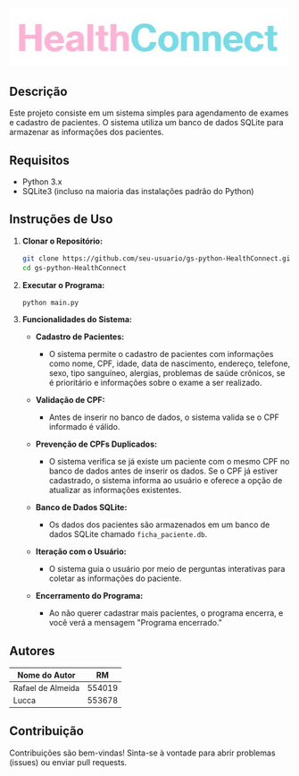 

<img src="imagens/Captura de tela 2023-11-28 153145.jpg" alt="Logo da Minha Aplicação" width="500"/>


## Descrição
Este projeto consiste em um sistema simples para agendamento de exames e cadastro de pacientes. O sistema utiliza um banco de dados SQLite para armazenar as informações dos pacientes.

## Requisitos
- Python 3.x
- SQLite3 (incluso na maioria das instalações padrão do Python)


## Instruções de Uso

1. **Clonar o Repositório:**
    ```bash
    git clone https://github.com/seu-usuario/gs-python-HealthConnect.git
    cd gs-python-HealthConnect
    ```

2. **Executar o Programa:**
    ```bash
    python main.py
    ```

3. **Funcionalidades do Sistema:**
    - **Cadastro de Pacientes:**
        - O sistema permite o cadastro de pacientes com informações como nome, CPF, idade, data de nascimento, endereço, telefone, sexo, tipo sanguíneo, alergias, problemas de saúde crônicos, se é prioritário e informações sobre o exame a ser realizado.

    - **Validação de CPF:**
        - Antes de inserir no banco de dados, o sistema valida se o CPF informado é válido.

    - **Prevenção de CPFs Duplicados:**
        - O sistema verifica se já existe um paciente com o mesmo CPF no banco de dados antes de inserir os dados. Se o CPF já estiver cadastrado, o sistema informa ao usuário e oferece a opção de atualizar as informações existentes.

    - **Banco de Dados SQLite:**
        - Os dados dos pacientes são armazenados em um banco de dados SQLite chamado `ficha_paciente.db`.

    - **Iteração com o Usuário:**
        - O sistema guia o usuário por meio de perguntas interativas para coletar as informações do paciente.

    - **Encerramento do Programa:**
        - Ao não querer cadastrar mais pacientes, o programa encerra, e você verá a mensagem "Programa encerrado."


## Autores
| Nome do Autor | RM |
|---------------|--------|
| Rafael de Almeida    | 554019 |
| Lucca    | 553678 |

## Contribuição
Contribuições são bem-vindas! Sinta-se à vontade para abrir problemas (issues) ou enviar pull requests.

